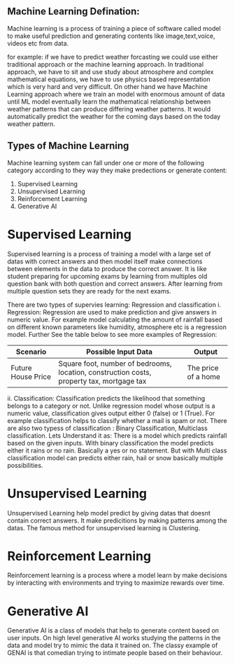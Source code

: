 ## Machine Learning Defination:
Machine learning is a process of training a piece of software called model to make useful prediction and generating contents like image,text,voice, videos etc from data.

for example: if we have to predict weather forcasting we could use either traditional approach or the machine learning approach. 
In traditional approach, we have to sit and use study about atmosphere and complex mathematical equations, we have to use physics based representation which is very hard and very difficult. On other hand we have Machine Learning approach where we train an model with enormous amount of data until ML model eventually learn the mathematical relationship between weather patterns that can produce differing weather patterns. It would automatically predict the weather for the coming days based on the today weather pattern.

## Types of Machine Learning
Machine learning system can fall under one or more of the following category according to they way they make predections or generate content:
1. Supervised Learning
2. Unsupervised Learning
3. Reinforcement Learning
4. Generative AI

# Supervised Learning
Supervised learning is a process of training a model with a large set of datas with correct answers and then model itself make connections between elements in the data to produce the correct answer. It is like student preparing for upcoming exams by learning from multiples old question bank with both question and correct answers. After learning from multiple question sets they are ready for the next exams. 

There are two types of supervies learning: Regression and classification
i. Regression: Regression are used to make prediction and give answers in numeric value. For example model calculating the amount of rainfall based on different known parameters like humidity, atmosphere etc is a regression model. 
 Further See the table below to see more examples of Regression: 

| Scenario            | Possible Input Data                                                                 | Output                |
|---------------------|--------------------------------------------------------------------------------------|------------------------|
| Future House Price  | Square foot, number of bedrooms, location, construction costs, property tax, mortgage tax | The price of a home   |


 ii. Classification: Classification predicts the likelihood that something belongs to a category or not. Unlike regression model whose output is a numeric value, classification gives output either 0 (false) or 1 (True). For example classification helps to classify whether a mail is spam or not. 
 There are also two typess of classification : Binary Classification, Multiclass classification. Lets Understand it as: There is a model which predicts rainfall based on the given inputs. With binary classification the model predicts either it rains or no rain. Basically a yes or no statement. But with Multi class classification model can predicts either rain, hail or snow basically multiple possibilities.


 # Unsupervised Learning
 Unsupervised Learning help model predict by giving datas that doesnt contain correct answers. It make predicitions by making patterns among the datas. The famous method for unsupervised learning is Clustering. 

 # Reinforcement Learning
 Reinforcement learning is a process where a model learn by make decisions by interacting with environments and trying to maximize rewards over time. 

 # Generative AI
 Generative AI is a class of models that help to generate content based on user inputs. On high level generative AI works studying the patterns in the data and model try to mimic the data it trained on. 
 The classy example of GENAI is that comedian trying to intimate people based on their behaviour.

 